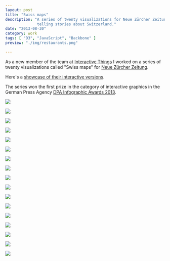 ```yaml
---
layout: post
title: "Swiss maps"
description: "A series of twenty visualizations for Neue Zürcher Zeitung 
              telling stories about Switzerland."
date: "2013-08-30"
category: work
tags: [ "D3", "JavaScript", "Backbone" ]
preview: "./img/restaurants.png"

---
```


As a new member of the team at <a href="http://interactivethings.com">Interactive Things</a> 
I worked on a series of twenty visualizations called "Swiss maps" for <a href="http://www.nzz.ch/aktuell/inland-sommerserie-schweizer-karten-interaktiv/">Neue Zürcher Zeitung</a>. 

Here's a <a href="http://work.interactivethings.com/nzz-swiss-maps/">showcase of their interactive versions</a>. 

The series won the first prize in the category of interactive graphics in the German Press Agency <a href="http://www.dpa.de/Pressemitteilungen-Detailansic.107+M5d04e3a21eb.0.html">DPA Infographic Awards 2013</a>.

![](./img/restaurants.png)

![](./img/migration.png)

![](./img/strompreise.png)

![](./img/wald.png)

![](./img/porsche.png)

![](./img/distanzen.png)

![](./img/religions.png)

![](./img/gliederung.png)

![](./img/legislative.png)

![](./img/matura.png)

![](./img/wohnraum.png)

![](./img/polizisten.png)

![](./img/sbb.png)

![](./img/schweizen.png)

![](./img/verkehr.png)

![](./img/wetter.png)

![](./img/anthems.png)
